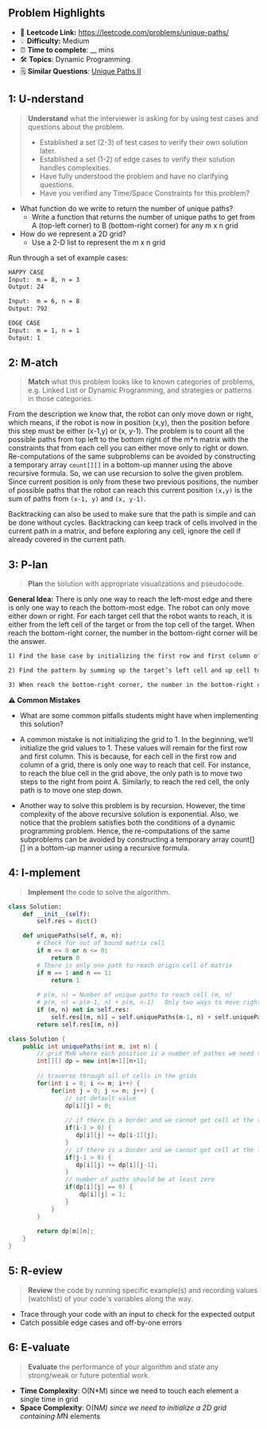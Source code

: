 ## Problem Highlights

* 🔗 **Leetcode Link:** <https://leetcode.com/problems/unique-paths/>
* 💡 **Difficulty:** Medium
* ⏰ **Time to complete**: __ mins
* 🛠️ **Topics**: Dynamic Programming
* 🗒️ **Similar Questions**: [Unique Paths II](https://leetcode.com/problems/unique-paths-ii/)
    
## 1: U-nderstand
 
> **Understand** what the interviewer is asking for by using test cases and questions about the problem.
> 
> - Established a set (2-3) of test cases to verify their own solution later.
> - Established a set (1-2) of edge cases to verify their solution handles complexities.
> - Have fully understood the problem and have no clarifying questions.
> - Have you verified any Time/Space Constraints for this problem?

- What function do we write to return the number of unique paths?
  - Write a function that returns the number of unique paths to get from A (top-left corner) to B (bottom-right corner) for any m x n grid
- How do we represent a 2D grid?
  - Use a 2-D list to represent the m x n grid

Run through a set of example cases:

```markdown
HAPPY CASE
Input:  m = 8, n = 3
Output: 24

Input:  m = 6, n = 8
Output: 792

EDGE CASE
Input:  m = 1, n = 1
Output: 1
```   
    
## 2: M-atch

<!-- See https://docs.google.com/document/d/1hYT1hoOJ6pFIt8A5q-PIZmYP7pB4WqlzyUJgFx9x2mY/edit#heading=h.ya2de4n4zsds for list of algorithms based on question type-->

> **Match** what this problem looks like to known categories of problems, e.g. Linked List or Dynamic Programming, and strategies or patterns in those categories.


From the description we know that, the robot can only move down or right, which means, if the robot is now in position (x,y), then the position before this step must be either (x-1,y) or (x, y-1). The problem is to count all the possible paths from top left to the bottom right of the m*n matrix with the constraints that from each cell you can either move only to right or down. Re-computations of the same subproblems can be avoided by constructing a temporary array `count[][]` in a bottom-up manner using the above recursive formula. So, we can use recursion to solve the given problem. Since current position is only from these two previous positions, the number of possible paths that the robot can reach this current position `(x,y)` is the sum of paths from `(x-1, y)` and `(x, y-1)`.

Backtracking can also be used to make sure that the path is simple and can be done without cycles. Backtracking can keep track of cells involved in the current path in a matrix, and before exploring any cell, ignore the cell if already covered in the current path.


## 3: P-lan

> **Plan** the solution with appropriate visualizations and pseudocode.

**General Idea:** There is only one way to reach the left-most edge and there is only one way to reach the bottom-most edge. The robot can only move either down or right. For each target cell that the robot wants to reach, it is either from the left cell of the target or from the top cell of the target. When reach the bottom-right corner, the number in the bottom-right corner will be the answer.


```markdown
1) Find the base case by initializing the first row and first column of the 2D list with 1.

2) Find the pattern by summing up the target’s left cell and up cell to get the total path to reach the target cell. 

3) When reach the bottom-right corner, the number in the bottom-right corner will be the answer.
```

**⚠️ Common Mistakes**

* What are some common pitfalls students might have when implementing this solution?

* A common mistake is not initializing the grid to 1. In the beginning, we’ll initialize the grid values to 1. These values will remain for the first row and first column. This is because, for each cell in the first row and column of a grid, there is only one way to reach that cell. For instance, to reach the blue cell in the grid above, the only path is to move two steps to the right from point A. Similarly, to reach the red cell, the only path is to move one step down.

* Another way to solve this problem is by recursion. However, the time complexity of the above recursive solution is exponential. Also, we notice that the problem satisfies both the conditions of a dynamic programming problem. Hence, the re-computations of the same subproblems can be avoided by constructing a temporary array count[][] in a bottom-up manner using a recursive formula.

## 4: I-mplement

> **Implement** the code to solve the algorithm.

```python
class Solution:
    def __init__(self):
        self.res = dict()

    def uniquePaths(self, m, n):
        # Check for out of bound matrix cell
        if m <= 0 or n <= 0:
            return 0
        # There is only one path to reach origin cell of matrix
        if m == 1 and n == 1:
            return 1
        
        # p(m, n) = Number of unique paths to reach cell (m, n) 
        # p(m, n) = p(m-1, n) + p(m, n-1)   Only two ways to move right and down.
        if (m, n) not in self.res:
            self.res[(m, n)] = self.uniquePaths(m-1, n) + self.uniquePaths(m, n-1)
        return self.res[(m, n)]
```
```java
class Solution {
    public int uniquePaths(int m, int n) {
        // grid MxN where each position is a number of pathes we need to reach this position
        int[][] dp = new int[m+1][n+1];
        
        // traverse through all of cells in the grids
        for(int i = 0; i <= m; i++) {
            for(int j = 0; j <= n; j++) {
                // set default value
                dp[i][j] = 0;
                
                // if there is a border and we cannot get cell at the top
                if(i-1 > 0) {
                   dp[i][j] += dp[i-1][j];
                }
                // if there is a border and we cannot get cell at the left
                if(j-1 > 0) {
                   dp[i][j] += dp[i][j-1];
                }
                // number of paths should be at least zero
                if(dp[i][j] == 0) {
                    dp[i][j] = 1;
                }
            }
        }
        
        return dp[m][n];
    }
}
```
    
## 5: R-eview

> **Review** the code by running specific example(s) and recording values (watchlist) of your code's variables along the way.

- Trace through your code with an input to check for the expected output
- Catch possible edge cases and off-by-one errors

## 6: E-valuate

> **Evaluate** the performance of your algorithm and state any strong/weak or future potential work.

* **Time Complexity**: O(N*M) since we need to touch each element a single time in grid
* **Space Complexity**: O(N*M) since we need to initialize a 2D grid containing M*N elements